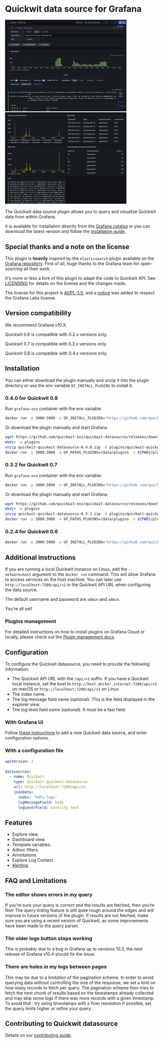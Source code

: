 # Quickwit data source for Grafana

<img alt="Grafana Explorer Screenshot" src="src/img/screenshot-explorer-view-with-query.png" width="400" ><img alt="Grafana Dashboard Screenshot" src="src/img/screenshot-dashboard-view.png" width="400" >

The Quickwit data source plugin allows you to query and visualize Quickwit data from within Grafana.

It is available for installation directly from the
[Grafana catalog](https://grafana.com/grafana/plugins/quickwit-quickwit-datasource/)
or you can download the latest version and follow the
[installation guide](#installation).

## Special thanks and a note on the license

This plugin is **heavily** inspired by the `elasticsearch` plugin available on the [Grafana repository](https://github.com/grafana/). First of all, huge thanks to the Grafana team for open-sourcing all their work.

It's more or less a fork of this plugin to adapt the code to Quickwit API. See [LICENSING](LICENSING.md) for details on the license and the changes made.

The license for this project is [AGPL-3.0](LICENSE.md), and a [notice](NOTICE.md) was added to respect the Grafana Labs license.

## Version compatibility

We recommend Grafana v10.X.

Quickwit 0.6 is compatible with 0.2.x versions only.

Quickwit 0.7 is compatible with 0.3.x versions only.

Quickwit 0.8 is compatible with 0.4.x versions only.

## Installation

You can either download the plugin manually and unzip it into the plugin directory or use the env variable `GF_INSTALL_PLUGINS` to install it.

### 0.4.0 for Quickwit 0.8

Run `grafana-oss` container with the env variable:

```bash
docker run -p 3000:3000 -e GF_INSTALL_PLUGINS="https://github.com/quickwit-oss/quickwit-datasource/releases/download/v0.4.0/quickwit-quickwit-datasource-0.4.0.zip;quickwit-quickwit-datasource" grafana/grafana-oss run
```

Or download the plugin manually and start Grafana

```bash
wget https://github.com/quickwit-oss/quickwit-datasource/releases/download/v0.4.0/quickwit-quickwit-datasource-0.4.0.zip
mkdir -p plugins
unzip quickwit-quickwit-datasource-0.4.0.zip -d plugins/quickwit-quickwit-datasource-0.4.0
docker run -p 3000:3000 -e GF_PATHS_PLUGINS=/data/plugins -v ${PWD}/plugins:/data/plugins grafana/grafana-oss run
```

### 0.3.2 for Quickwit 0.7

Run `grafana-oss` container with the env variable:

```bash
docker run -p 3000:3000 -e GF_INSTALL_PLUGINS="https://github.com/quickwit-oss/quickwit-datasource/releases/download/v0.3.2/quickwit-quickwit-datasource-0.3.2.zip;quickwit-quickwit-datasource" grafana/grafana-oss run
```

Or download the plugin manually and start Grafana

```bash
wget https://github.com/quickwit-oss/quickwit-datasource/releases/download/v0.3.2/quickwit-quickwit-datasource-0.3.2.zip
mkdir -p plugins
unzip quickwit-quickwit-datasource-0.3.2.zip -d plugins/quickwit-quickwit-datasource-0.3.2
docker run -p 3000:3000 -e GF_PATHS_PLUGINS=/data/plugins -v ${PWD}/plugins:/data/plugins grafana/grafana-oss run
```

### 0.2.4 for Quickwit 0.6


```bash
docker run -p 3000:3000 -e GF_INSTALL_PLUGINS="https://github.com/quickwit-oss/quickwit-datasource/releases/download/v0.2.4/quickwit-quickwit-datasource-0.2.4.zip;quickwit-quickwit-datasource" grafana/grafana-oss run
```

## Additional instructions

If you are running a local Quickwit instance on Linux, add the `--network=host` argument to the `docker run` command. This will allow Grafana to access services on the host machine. You can later use `http://localhost:7280/api/v1` in the Quickwit API URL when configuring the data source.

The default username and password are `admin` and `admin`.

You're all set!

### Plugins management

For detailed instructions on how to install plugins on Grafana Cloud or
locally, please check out the [Plugin management docs](https://grafana.com/docs/grafana/latest/administration/plugin-management/).

## Configuration

To configure the Quickwit datasource, you need to provide the following information:
- The Quickwit API URL with the `/api/v1` suffix. If you have a Quickwit local instance, set the host to `http://host.docker.internal:7280/api/v1` on macOS or `http://localhost:7280/api/v1` on Linux.
- The index name.
- The log message field name (optional). This is the field displayed in the explorer view.
- The log level field name (optional). It must be a fast field.
  
### With Grafana UI

Follow [these instructions](https://grafana.com/docs/grafana/latest/administration/data-source-management/) to add a new Quickwit data source, and enter configuration options.

### With a configuration file

```yaml
apiVersion: 1

datasources:
  - name: Quickwit
    type: quickwit-quickwit-datasource
    url: http://localhost:7280/api/v1
    jsonData:
      index: 'hdfs-logs'
      logMessageField: body
      logLevelField: severity_text
```

## Features

- Explore view.
- Dashboard view.
- Template variables.
- Adhoc filters.
- Annotations
- Explore Log Context.
- [Alerting](https://grafana.com/docs/grafana/latest/alerting/).

## FAQ and Limitations

### The editor shows errors in my query

If you’re sure your query is correct and the results are fetched, then you’re fine! The query linting feature is still quite rough around the edges and will improve in future versions of the plugin.
If results are not fetched, make sure you are using a recent version of Quickwit, as some improvements have been made to the query parser.

### The older logs button stops working

This is probably due to a bug in Grafana up to versions 10.3, the next release of Grafana v10.4 should fix the issue. 

### There are holes in my logs between pages

This may be due to a limitation of the pagination scheme. In order to avoid querying data without controlling the size of the response, we set a limit on how many records to fetch per query. The pagination scheme then tries to fetch the next chunk of results based on the timestamps already collected and may skip some logs if there was more records with a given timestamp.
To avoid that : try using timestamps with a finer resolution if possible, set the query limits higher or refine your query.

## Contributing to Quickwit datasource

Details on our [contributing guide](CONTRIBUTING.md).

